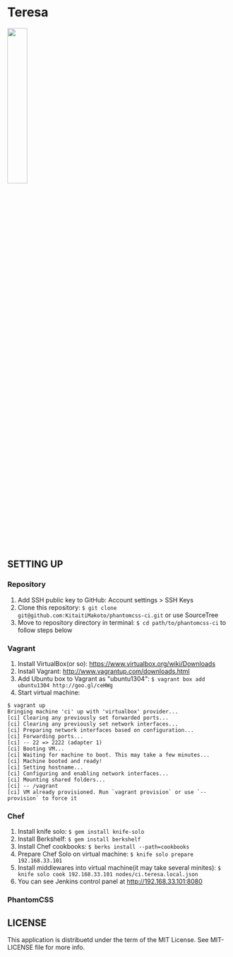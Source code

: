 Teresa
======

<img src="http://storage.canalblog.com/50/69/442947/23793929.jpg" width="30%">

SETTING UP
-----

### Repository

1. Add SSH public key to GitHub: Account settings > SSH Keys
2. Clone this repository: `$ git clone git@github.com:KitaitiMakoto/phantomcss-ci.git` or use SourceTree
3. Move to repository directory in terminal: `$ cd path/to/phantomcss-ci` to follow steps below

### Vagrant

1. Install VirtualBox(or so): https://www.virtualbox.org/wiki/Downloads
2. Install Vagrant: http://www.vagrantup.com/downloads.html
3. Add Ubuntu box to Vagrant as "ubuntu1304": `$ vagrant box add ubuntu1304 http://goo.gl/ceHWg`
4. Start virtual machine:

```
$ vagrant up
Bringing machine 'ci' up with 'virtualbox' provider...
[ci] Clearing any previously set forwarded ports...
[ci] Clearing any previously set network interfaces...
[ci] Preparing network interfaces based on configuration...
[ci] Forwarding ports...
[ci] -- 22 => 2222 (adapter 1)
[ci] Booting VM...
[ci] Waiting for machine to boot. This may take a few minutes...
[ci] Machine booted and ready!
[ci] Setting hostname...
[ci] Configuring and enabling network interfaces...
[ci] Mounting shared folders...
[ci] -- /vagrant
[ci] VM already provisioned. Run `vagrant provision` or use `--provision` to force it
```

### Chef

1. Install knife solo: `$ gem install knife-solo`
2. Install Berkshelf: `$ gem install berkshelf`
3. Install Chef cookbooks: `$ berks install --path=cookbooks`
4. Prepare Chef Solo on virtual machine: `$ knife solo prepare 192.168.33.101`
5. Install middlewares into virtual machine(it may take several minites): `$ knife solo cook 192.168.33.101 nodes/ci.teresa.local.json`
6. You can see Jenkins control panel at http://192.168.33.101:8080

### PhantomCSS


LICENSE
-------
This application is distribuetd under the term of the MIT License. See MIT-LICENSE file for more info.
